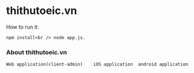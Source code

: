 # thithutoeic.vn
How to run it:

``npm install<br />
  node app.js.``
### About thithutoeic.vn
``Web application(client-admin)  
  iOS application
  android application``
